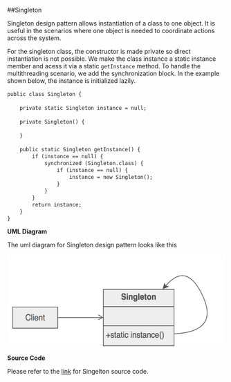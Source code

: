 ##Singleton

Singleton design pattern allows instantiation of a class to one object. It is useful in the scenarios where one object is needed to coordinate actions across the system.

For the singleton class, the constructor is made private so direct instantiation is not possible. We make the class instance a static instance member and acess it via a static `getInstance` method. To handle the multithreading scenario, we add the synchronization block. In the example shown below, the instance is initialized lazily. 


```
public class Singleton {

	private static Singleton instance = null;

	private Singleton() {

	}

	public static Singleton getInstance() {
		if (instance == null) {
			synchronized (Singleton.class) {
				if (instance == null) {
					instance = new Singleton();
				}
			}
		}
		return instance;
	}
}

```  

__UML Diagram__

The uml diagram for Singleton design pattern looks like this

![](https://github.com/joed7/Creational-design-patterns/blob/master/images/singleton.png)

__Source Code__

Please refer to the [link](https://github.com/joed7/Creational-design-patterns/tree/master/src/com/pattern/singleton) for Singelton source code.
